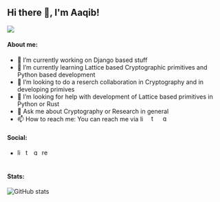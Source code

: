 ## Hi there 👋, I'm Aaqib!
![](https://arturssmirnovs.github.io/github-profile-readme-generator/images/banner.png)

#### About me:
- 🔭 I’m currently working on Django based stuff
- 🌱 I’m currently learning Lattice based Cryptographic primitives and Python based development
- 👯 I’m looking to do a reserch collaboration in Cryptography and in developing primives
- 🤔 I’m looking for help with development of Lattice based primitives in Python or Rust
- 💬 Ask me about Cryptography or Research in general
- 📫 How to reach me: You can reach me via [<img src='https://cdn.jsdelivr.net/npm/simple-icons@3.0.1/icons/linkedin.svg' alt='linkedin' height='14'>](https://www.linkedin.com/in/aaqibbashir/) &nbsp; [<img src='https://cdn.jsdelivr.net/npm/simple-icons@3.0.1/icons/twitter.svg' alt='twitter' height='15'>](https://twitter.com/aaqibb13) &nbsp; [<img src='https://cdn.jsdelivr.net/npm/simple-icons@3.0.1/icons/gmail.svg' alt='gmail' height='15'>](aaqibb13@gmail.com)

#### Social:

- [<img src='https://cdn.jsdelivr.net/npm/simple-icons@3.0.1/icons/linkedin.svg' alt='linkedin' height='15'>](https://www.linkedin.com/in/aaqibbashir/)  [<img src='https://cdn.jsdelivr.net/npm/simple-icons@3.0.1/icons/twitter.svg' alt='twitter' height='15'>](https://twitter.com/aaqibb13)  [<img src='https://cdn.jsdelivr.net/npm/simple-icons@3.0.1/icons/gmail.svg' alt='gmail' height='15'>](aaqibb13@gmail.com)  [<img src='https://cdn.jsdelivr.net/npm/simple-icons@3.0.1/icons/researchgate.svg' alt='researchgate' height='15'>](https://www.researchgate.net/profile/Aaqib_Bashir2)  
 
#### Stats:
![GitHub stats](https://github-readme-stats.vercel.app/api?username=aaqibb13&show_icons=true&count_private=true)

